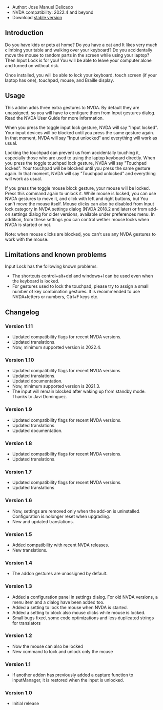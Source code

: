 * Author: Jose Manuel Delicado
* NVDA compatibility: 2022.4 and beyond
* Download [stable version][1]

## Introduction

Do you have kids or pets at home? Do you have a cat and It likes very much climbing your table and walking over your keyboard? Do you accidentally move the mouse to random parts in the screen while using your laptop? Then Input Lock is for you! You will be able to leave your computer alone and turned on without risk.

Once installed, you will be able to lock your keyboard, touch screen (if your laptop has one), touchpad, mouse, and Braille display.

## Usage

This addon adds three extra gestures to NVDA. By default they are unassigned, so you will have to configure them from Input gestures dialog. Read the NVDA User Guide for more information.

When you press the toggle input lock gesture, NVDA will say "Input locked". Your input devices will be blocked until you press the same gesture again. In that moment, NVDA will say "Input unlocked" and everything will work as usual.

Locking the touchpad can prevent us from accidentally touching it, especially those who are used to using the laptop keyboard directly. When you press the toggle touchpad lock gesture, NVDA will say "Touchpad locked". Your touchpad will be blocked until you press the same gesture again. In that moment, NVDA will say "Touchpad unlocked" and everything will work as usual.

If you press the toggle mouse block gesture, your mouse will be locked. Press this command again to unlock it. While mouse is locked, you can use NVDA gestures to move it, and click with left and right buttons, but You can't move the mouse itself. Mouse clicks can also be disabled from Input lock category in NVDA settings dialog (NVDA 2018.2 and later) or from add-on settings dialog for older versions, available under preferences menu. In addition, from these settings you can control wether mouse locks when NVDA is started or not.

Note: when mouse clicks are blocked, you can't use any NVDA gestures to work with the mouse.

## Limitations and known problems

Input Lock has the following known problems:

* The shortcuts control+alt+del and windows+l can be used even when the keyboard is locked.
* For gestures used to lock the touchpad, please try to assign a small number of key combination gestures. It is recommended to use NVDA+letters or numbers, Ctrl+F keys etc.

## Changelog

### Version 1.11

* Updated compatibility flags for recent NVDA versions.
* Updated translations.
* Now, minimum supported version is 2022.4.

### Version 1.10

* Updated compatibility flags for recent NVDA versions.
* Updated translations.
* Updated documentation.
* Now, minimum supported version is 2021.3.
* The input will remain blocked after waking up from standby mode. Thanks to Javi Dominguez.

### Version 1.9

* Updated compatibility flags for recent NVDA versions.
* Updated translations.
* Updated documentation.

### Version 1.8

* Updated compatibility flags for recent NVDA versions.
* Updated translations.

### Version 1.7

* Updated compatibility flags for recent NVDA versions.
* Updated translations.

### Version 1.6

* Now, settings are removed only when the add-on is uninstalled. Configuration is nolonger reset when upgrading.
* New and updated translations.

### Version 1.5

* Added compatibility with recent NVDA releases.
* New translations.

### Version 1.4

* The addon gestures are unassigned by default.

### Version 1.3

* Added a configuration panel in settings dialog. For old NVDA versions, a menu item and a dialog have been added too.
* Added a setting to lock the mouse when NVDA is started.
* Added a setting to block also mouse clicks while mouse is locked.
* Small bugs fixed, some code optimizations and less duplicated strings for translators

### Version 1.2

* Now the mouse can also be locked
* New command to lock and unlock only the mouse

### Version 1.1

* If another addon has previously added a capture function to inputManager, it is restored when the input is unlocked.

### Version 1.0

* Initial release

[1]: https://addons.nvda-project.org/files/get.php?file=inputlock
